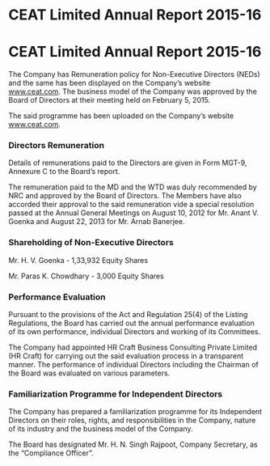 # CEAT Limited Annual Report 2015-16

# CEAT Limited Annual Report 2015-16

The Company has Remuneration policy for Non-Executive Directors (NEDs) and the same has been displayed on the Company’s website www.ceat.com. The business model of the Company was approved by the Board of Directors at their meeting held on February 5, 2015.

The said programme has been uploaded on the Company’s website www.ceat.com.

### Directors Remuneration

Details of remunerations paid to the Directors are given in Form MGT-9, Annexure C to the Board’s report.

The remuneration paid to the MD and the WTD was duly recommended by NRC and approved by the Board of Directors. The Members have also accorded their approval to the said remuneration vide a special resolution passed at the Annual General Meetings on August 10, 2012 for Mr. Anant V. Goenka and August 22, 2013 for Mr. Arnab Banerjee.

### Shareholding of Non-Executive Directors

Mr. H. V. Goenka - 1,33,932 Equity Shares

Mr. Paras K. Chowdhary - 3,000 Equity Shares

### Performance Evaluation

Pursuant to the provisions of the Act and Regulation 25(4) of the Listing Regulations, the Board has carried out the annual performance evaluation of its own performance, individual Directors and working of its Committees.

The Company had appointed HR Craft Business Consulting Private Limited (HR Craft) for carrying out the said evaluation process in a transparent manner. The performance of individual Directors including the Chairman of the Board was evaluated on various parameters.

### Familiarization Programme for Independent Directors

The Company has prepared a familiarization programme for its Independent Directors on their roles, rights, and responsibilities in the Company, nature of its industry and the business model of the Company.

The Board has designated Mr. H. N. Singh Rajpoot, Company Secretary, as the “Compliance Officer”.